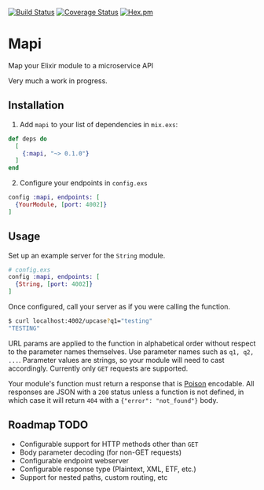 [![Build Status](https://travis-ci.org/codedge-llc/mapi.svg?branch=master)](https://travis-ci.org/codedge-llc/mapi)
[![Coverage Status](https://coveralls.io/repos/github/codedge-llc/mapi/badge.svg)](https://coveralls.io/github/codedge-llc/mapi)
[![Hex.pm](http://img.shields.io/hexpm/v/mapi.svg)](https://hex.pm/packages/mapi)

# Mapi
Map your Elixir module to a microservice API

Very much a work in progress.

## Installation

  1. Add `mapi` to your list of dependencies in `mix.exs`:

  ```elixir
  def deps do
    [
      {:mapi, "~> 0.1.0"}
    ]
  end
  ```

  2. Configure your endpoints in `config.exs`

  ```elixir
  config :mapi, endpoints: [
    {YourModule, [port: 4002]}
  ]
  ```

## Usage

  Set up an example server for the `String` module.
  ```elixir
  # config.exs
  config :mapi, endpoints: [
    {String, [port: 4002]}
  ]
  ```

  Once configured, call your server as if you were calling the function.
  ```bash
  $ curl localhost:4002/upcase?q1="testing"
  "TESTING"
  ```

  URL params are applied to the function in alphabetical order without respect
  to the parameter names themselves. Use parameter names such as `q1, q2, ...`.
  Parameter values are strings, so your module will need to cast accordingly.
  Currently only `GET` requests are supported.

  Your module's function must return a response that is [Poison](https://github.com/devinus/poison) encodable.
  All responses are JSON with a `200` status unless a function is not defined,
  in which case it will return `404` with a `{"error": "not_found"}` body.

## Roadmap TODO

  * Configurable support for HTTP methods other than `GET`
  * Body parameter decoding (for non-GET requests)
  * Configurable endpoint webserver
  * Configurable response type (Plaintext, XML, ETF, etc.)
  * Support for nested paths, custom routing, etc
